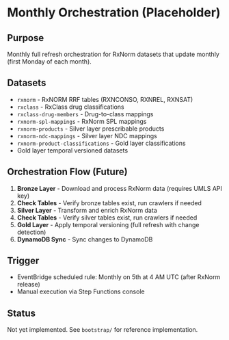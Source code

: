 # Monthly Orchestration (Placeholder)

## Purpose
Monthly full refresh orchestration for RxNorm datasets that update monthly (first Monday of each month).

## Datasets
- `rxnorm` - RxNORM RRF tables (RXNCONSO, RXNREL, RXNSAT)
- `rxclass` - RxClass drug classifications
- `rxclass-drug-members` - Drug-to-class mappings
- `rxnorm-spl-mappings` - RxNorm SPL mappings
- `rxnorm-products` - Silver layer prescribable products
- `rxnorm-ndc-mappings` - Silver layer NDC mappings
- `rxnorm-product-classifications` - Gold layer classifications
- Gold layer temporal versioned datasets

## Orchestration Flow (Future)
1. **Bronze Layer** - Download and process RxNorm data (requires UMLS API key)
2. **Check Tables** - Verify bronze tables exist, run crawlers if needed
3. **Silver Layer** - Transform and enrich RxNorm data
4. **Check Tables** - Verify silver tables exist, run crawlers if needed
5. **Gold Layer** - Apply temporal versioning (full refresh with change detection)
6. **DynamoDB Sync** - Sync changes to DynamoDB

## Trigger
- EventBridge scheduled rule: Monthly on 5th at 4 AM UTC (after RxNorm release)
- Manual execution via Step Functions console

## Status
Not yet implemented. See `bootstrap/` for reference implementation.
